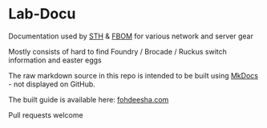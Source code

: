
# Lab-Docu
Documentation used by [STH](https://forums.servethehome.com/index.php?threads/brocade-icx-series-cheap-powerful-10gbe-40gbe-switching.21107/)  & [FBOM](http://fbom.club/) for various network and server gear  

Mostly consists of hard to find Foundry / Brocade / Ruckus switch information and easter eggs

The raw markdown source in this repo is intended to be built using [MkDocs](http://www.mkdocs.org/) - not displayed on GitHub.  

The built guide is available here: [fohdeesha.com](https://fohdeesha.com/docs/)  

Pull requests welcome
